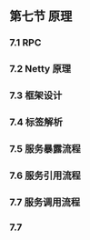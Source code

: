 ## 第七节 原理

### 7.1 RPC

### 7.2 Netty 原理


### 7.3 框架设计


### 7.4 标签解析


### 7.5 服务暴露流程


### 7.6 服务引用流程

 
### 7.7 服务调用流程

    
### 7.7             
    